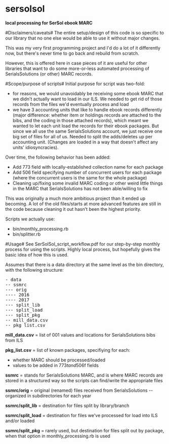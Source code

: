 # sersolsol
**local processing for SerSol ebook MARC**

#Disclaimers/caveats#
The entire setup/design of this code is so specific to our library that no one else would be able to use it without major changes. 

This was my very first programming project and I'd do a lot of it differently now, but there's never time to go back and rebuild from scratch. 

However, this is offered here in case pieces of it are useful for other libraries that want to do some more-or-less automated processing of SerialsSolutions (or other) MARC records. 

#Scope/purpose of scripts#
Initial purpose for script was two-fold: 
- for reasons, we would unavoidably be receiving some ebook MARC that we didn't actually want to load in our ILS. We needed to get rid of those records from the files we'd eventually process and load
- we have 3 accounting units that like to handle ebook records differently (major difference: whether item or holdings records are attached to the bibs, and the coding in those attached records), which meant we wanted to let each unit load the records for their ebook packages. But since we all use the same SerialsSolutions account, we just receive one big set of files for all of us. Needed to split the adds/deletes up per accounting unit. (Changes are loaded in a way that doesn't affect any units' idiosyncracies).

Over time, the following behavior has been added: 
- Add 773 field with locally-established collection name for each package 
- Add 506 field specifying number of concurrent users for each package (where the concurrent users is the same for the whole package)
- Cleaning up/fixing some invalid MARC coding or other weird little things in the MARC that SerialsSolutions has not been able/willing to fix

This was originally a much more ambitious project than it ended up becoming. A lot of the old files/starts at more advanced features are still in the code because cleaning it out hasn't been the highest priority. 

Scripts we actually use: 
- bin/monthly_processing.rb
- bin/splitter.rb

#Usage#
See SerSolSol_script_workflow.pdf for our step-by-step monthly process for using the scripts. Highly local process, but hopefully gives the basic idea of how this is used. 

Assumes that there is a data directory at the same level as the bin directory, with the following structure: 
<pre>- data
-- ssmrc
--- orig
---- 2016
---- 2017
--- split_lib
--- split_load
--- split_pkg
-- mill_data.csv
-- pkg_list.csv</pre>

**mill_data.csv** = list of 001 values and locations for SerialsSolutions bibs from ILS

**pkg_list.csv** = list of known packages, specifiying for each: 
- whether MARC should be processed/loaded
- values to be added in 773$t and 506$f fields

**ssmrc** = stands for SerialsSolutions MARC, and is where MARC records are stored in a structured way so the scripts can find/write the appropriate files

**ssmrc/orig** = original (renamed) files received from SerialsSolutions -- organized in subdirectories for each year

**ssmrc/split_lib** = destination for files split by library/branch

**ssmrc/split_load** = destination for files we've processed for load into ILS and/or loaded

**ssmrc/split_pkg** = rarely used, but destination for files split out by package, when that option in monthly_processing.rb is used
